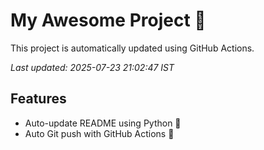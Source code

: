 # My Awesome Project 🚀

This project is automatically updated using GitHub Actions.

_Last updated: 2025-07-23 21:02:47 IST_

## Features
- Auto-update README using Python 🐍
- Auto Git push with GitHub Actions 🤖
